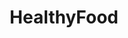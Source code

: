 ---
title: HealthyFood
crosslinks:
- recipes
- vegetarianketo
- ketorecipes
- fitmeals
- loseit
- homestead
- 1200isplenty
- keto
- food
- foodscience
- GifRecipes
- quityourbullshit
- Health
- fasting
- AskScienceDiscussion
- nutrition
- titlegore
- Paleo
- ketogains
- coupons
---